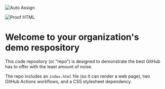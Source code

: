 ![Auto Assign](https://github.com/My-fnf-engines/demo-repository/actions/workflows/auto-assign.yml/badge.svg)

![Proof HTML](https://github.com/My-fnf-engines/demo-repository/actions/workflows/proof-html.yml/badge.svg)

# Welcome to your organization's demo respository
This code repository (or "repo") is designed to demonstrate the best GitHub has to offer with the least amount of noise.

The repo includes an `index.html` file (so it can render a web page), two GitHub Actions workflows, and a CSS stylesheet dependency.
